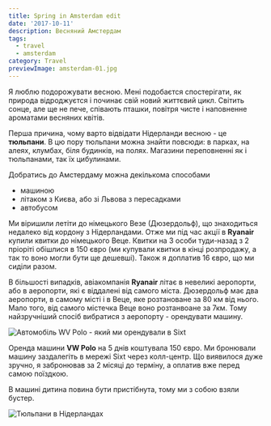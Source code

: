 ```yaml
---
title: Spring in Amsterdam edit
date: '2017-10-11'
description: Весняний Амстердам
tags:
  - travel
  - amsterdam
category: Travel
previewImage: amsterdam-01.jpg
---
```

Я люблю подорожувати весною. Мені подобаєтся спостерігати, як природа відроджуєтся і починає свій новий життєвий цикл. Світить сонце, але ще не пече, співають пташки, повітря чисте і наповненне ароматами весняних квітів. 

Перша причина, чому варто відвідати Нідерланди весною - це **тюльпани**. В цю пору тюльпани можна знайти повсюди: в парках, на алеях, клумбах, біля будинків, на полях. Магазини переповненні як і тюльпанами, так їх цибулинами. 

Добратись до Амстердаму можна декількома способами

* машиною
* літаком з Києва, або зі Львова з пересадками
* автобусом

Ми віришили летіти до німецького Везе (Дюзердольф), що знаходиться недалеко від кордону з Нідерландами. Отже ми під час акції в **Ryanair** купили квитки до німецького Веце. Квитки на 3 особи туди-назад з 2 пріоріті обішлися в 150 євро (ми купували квитки в кінці розпродажу, а так то воно могли бути ще дешевші). Також я доплатив 16 євро, що ми сиділи разом.

В більшості випадків, авіакомпанія **Ryanair** літає в невеликі аеропорти, або в аеропорти, які є віддалені від самого міста. Дюзердольф має два аеропорти, в самому місті і в Веце, яке розтановане за 80 км від нього. Мало того, від самого містечка Веце воно розтанвоане за 7км. Тому найзручніший спосіб вибратися з аеропорту - орендувати машину. 

![Автомобіль WV Polo - який ми орендували в Sixt ](/img/img_20190410_181036.jpg "Автомобіль WV Polo - який ми орендували в Sixt ")

Оренда машини **VW Polo** на 5 днів коштувала 150 євро. Ми бронювали машину заздалегіть в мережі Sixt через колл-центр. Що виявилося дуже зручно, я забронював за 2 місяці до терміну, а оплатив вже перед самою поїздкою.

В машині дитина повина бути пристібнута, тому ми з собою взяли бустер. 

![Тюльпани в Нідерландах](/img/img_20190409_141929.jpg "Тюльпани в Нідерландах")
